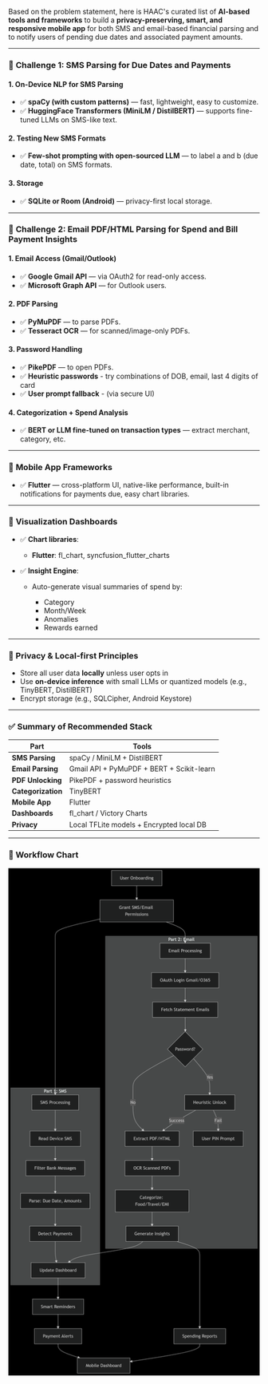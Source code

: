 Based on the problem statement, here is HAAC's curated list of **AI-based tools and frameworks** to build a **privacy-preserving, smart, and responsive mobile app** for both SMS and email-based financial parsing and to notify users of pending due dates and associated payment amounts.

---

### 🔶 **Challenge 1: SMS Parsing for Due Dates and Payments**

#### 1. **On-Device NLP for SMS Parsing**

* ✅ **spaCy (with custom patterns)** — fast, lightweight, easy to customize.
* ✅ **HuggingFace Transformers (MiniLM / DistilBERT)** — supports fine-tuned LLMs on SMS-like text.

#### 2. **Testing New SMS Formats**

* ✅ **Few-shot prompting with open-sourced LLM** — to label a and b (due date, total) on SMS formats.

#### 3. **Storage**

* ✅ **SQLite or Room (Android)** — privacy-first local storage.

---

### 🔶 **Challenge 2: Email PDF/HTML Parsing for Spend and Bill Payment Insights**

#### 1. **Email Access (Gmail/Outlook)**

* ✅ **Google Gmail API** — via OAuth2 for read-only access.
* ✅ **Microsoft Graph API** — for Outlook users.

#### 2. **PDF Parsing**

* ✅ **PyMuPDF** — to parse PDFs.
* ✅ **Tesseract OCR** — for scanned/image-only PDFs.

#### 3. **Password Handling**
* ✅ **PikePDF** — to open PDFs.
* ✅ **Heuristic passwords** - try combinations of DOB, email, last 4 digits of card
* ✅ **User prompt fallback** - (via secure UI)

#### 4. **Categorization + Spend Analysis**

* ✅ **BERT or LLM fine-tuned on transaction types** — extract merchant, category, etc.

---

### 🔶 **Mobile App Frameworks**

* ✅ **Flutter** — cross-platform UI, native-like performance, built-in notifications for payments due, easy chart libraries.

---

### 🔶 **Visualization Dashboards**

* ✅ **Chart libraries**:

  * **Flutter**: fl\_chart, syncfusion\_flutter\_charts

* ✅ **Insight Engine**:

  * Auto-generate visual summaries of spend by:

    * Category
    * Month/Week
    * Anomalies
    * Rewards earned

---

### 🔶 Privacy & Local-first Principles

* Store all user data **locally** unless user opts in
* Use **on-device inference** with small LLMs or quantized models (e.g., TinyBERT, DistilBERT)
* Encrypt storage (e.g., SQLCipher, Android Keystore)

---

### ✅ Summary of Recommended Stack

| Part               | Tools                                              |
| ------------------ | -------------------------------------------------- |
| **SMS Parsing**    | spaCy / MiniLM + DistilBERT                        |
| **Email Parsing**  | Gmail API + PyMuPDF + BERT + Scikit-learn          |
| **PDF Unlocking**  | PikePDF + password heuristics                      |
| **Categorization** | TinyBERT                                           |
| **Mobile App**     | Flutter                                            |
| **Dashboards**     | fl\_chart / Victory Charts                         |
| **Privacy**        | Local TFLite models + Encrypted local DB           |

---

### 🔶 Workflow Chart

![WorkFlow chart](mermaid_20250708_4458eb.png)